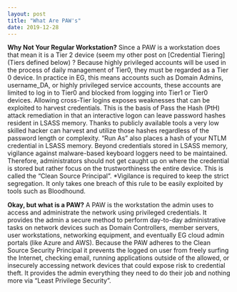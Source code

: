 ```yaml
---
layout: post
title: "What Are PAW's"
date: 2019-12-28
---
```


**Why Not Your Regular Workstation?**
Since a PAW is a workstation does that mean it is a Tier 2 device (seem my other post on 
[Credential Tiering](Tiers defined below)
?  Because highly privileged accounts will be used in the process of daily management of Tier0, they must be regarded as a Tier 0 device.  In practice in EG, this means accounts such as Domain Admins, username_DA, or highly privileged service accounts, these accounts are limited to log in to Tier0 and blocked from logging into Tier1 or Tier0 devices.  Allowing cross-Tier logins exposes weaknesses that can be exploited to harvest credentials.  This is the basis of Pass the Hash (PtH) attack remediation in that an interactive logon can leave password hashes resident in LSASS memory.  Thanks to publicly available tools a very low skilled hacker can harvest and utilize those hashes regardless of the password length or complexity.  “Run As” also places a hash of your NTLM credential in LSASS memory.  Beyond credentials stored in LSASS memory, vigilance against malware-based keyboard loggers need to be maintained.  Therefore, administrators should not get caught up on where the credential is stored but rather focus on the trustworthiness the entire device. This is called the “Clean Source Principal”.
*Vigilance is required to keep the strict segregation.  It only takes one breach of this rule to be easily exploited by tools such as Bloodhound.

**Okay, but what is a PAW?**
A PAW is the workstation the admin uses to access and administrate the network using privileged credentials. It provides the admin a secure method to perform day-to-day administrative tasks on network devices such as Domain Controllers, member servers, user workstations, networking equipment, and eventually EG cloud admin portals (like Azure and AWS). Because the PAW adheres to the Clean Source Security Principal it prevents the logged on user from freely surfing the Internet, checking email, running applications outside of the allowed, or insecurely accessing network devices that could expose risk to credential theft. It provides the admin everything they need to do their job and nothing more via “Least Privilege Security”.
